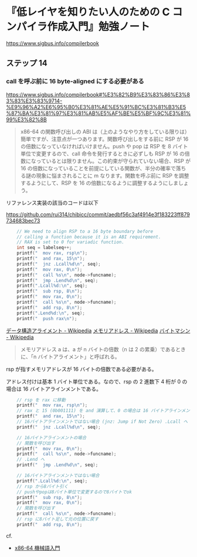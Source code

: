 # 『低レイヤを知りたい人のための C コンパイラ作成入門』勉強ノート

https://www.sigbus.info/compilerbook

## ステップ 14

### call を呼ぶ前に 16 byte-aligned にする必要がある

https://www.sigbus.info/compilerbook#%E3%82%B9%E3%83%86%E3%83%83%E3%83%9714-%E9%96%A2%E6%95%B0%E3%81%AE%E5%91%BC%E3%81%B3%E5%87%BA%E3%81%97%E3%81%AB%E5%AF%BE%E5%BF%9C%E3%81%99%E3%82%8B

> x86-64 の関数呼び出しの ABI は（上のようなやり方をしている限りは）簡単ですが、注意点が一つあります。関数呼び出しをする前に RSP が 16 の倍数になっていなければいけません。push や pop は RSP を 8 バイト単位で変更するので、call 命令を発行するときに必ずしも RSP が 16 の倍数になっているとは限りません。この約束が守られていない場合、RSP が 16 の倍数になっていることを前提にしている関数が、半分の確率で落ちる謎の現象に悩まされることに m なります。関数を呼ぶ前に RSP を調整するようにして、RSP を 16 の倍数になるように調整するようにしましょう。

リファレンス実装の該当のコードは以下

https://github.com/rui314/chibicc/commit/aedbf56c3af4914e3f183223ff879734683bec73

```c
    // We need to align RSP to a 16 byte boundary before
    // calling a function because it is an ABI requirement.
    // RAX is set to 0 for variadic function.
    int seq = labelseq++;
    printf("  mov rax, rsp\n");
    printf("  and rax, 15\n");
    printf("  jnz .Lcall%d\n", seq);
    printf("  mov rax, 0\n");
    printf("  call %s\n", node->funcname);
    printf("  jmp .Lend%d\n", seq);
    printf(".Lcall%d:\n", seq);
    printf("  sub rsp, 8\n");
    printf("  mov rax, 0\n");
    printf("  call %s\n", node->funcname);
    printf("  add rsp, 8\n");
    printf(".Lend%d:\n", seq);
    printf("  push rax\n");
```

[データ構造アライメント - Wikipedia](https://ja.wikipedia.org/wiki/%E3%83%87%E3%83%BC%E3%82%BF%E6%A7%8B%E9%80%A0%E3%82%A2%E3%83%A9%E3%82%A4%E3%83%A1%E3%83%B3%E3%83%88)
[メモリアドレス - Wikipedia](https://ja.wikipedia.org/wiki/%E3%83%A1%E3%83%A2%E3%83%AA%E3%82%A2%E3%83%89%E3%83%AC%E3%82%B9)
[バイトマシン - Wikipedia](https://ja.wikipedia.org/wiki/%E3%83%90%E3%82%A4%E3%83%88%E3%83%9E%E3%82%B7%E3%83%B3)

> メモリアドレス a は、a が n バイトの倍数（n は 2 の累乗）であるときに、「n バイトアライメント」と呼ばれる。

rsp が指すメモリアドレスが 16 バイトの倍数である必要がある。

アドレス付けは基本 1 バイト単位である。なので、rsp の 2 進数下 4 桁が 0 の場合は 16 バイトアラインメントである。

```c
    // rsp を rax に移動
    printf("  mov rax, rsp\n");
    // rax と 15 (0b001111) を and 演算して、0 の場合は 16 バイトアラインメント
    printf("  and rax, 15\n");
    // 16バイトアラインメントではない場合 (jnz: Jump if Not Zero) .Lcall へ
    printf("  jnz .Lcall%d\n", seq);

    // 16バイトアラインメントの場合
    // 関数を呼び出す
    printf("  mov rax, 0\n");
    printf("  call %s\n", node->funcname);
    // .Lend へ
    printf("  jmp .Lend%d\n", seq);

    // 16バイトアラインメントではない場合
    printf(".Lcall%d:\n", seq);
    // rsp から8バイト引く
    // pushやpopは8バイト単位で変更するので8バイトでok
    printf("  sub rsp, 8\n");
    printf("  mov rax, 0\n");
    // 関数を呼び出す
    printf("  call %s\n", node->funcname);
    // rsp に8バイト足して元の位置に戻す
    printf("  add rsp, 8\n");
```

cf.

- [x86-64 機械語入門](https://zenn.dev/mod_poppo/articles/x86-64-machine-code#add%E5%91%BD%E4%BB%A4)
